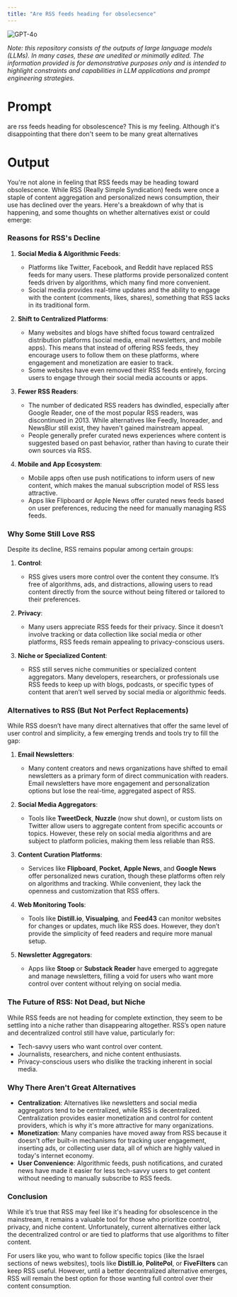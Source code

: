 ```yaml
---
title: "Are RSS feeds heading for obsolecsence"
---
```

![GPT-4o](https://img.shields.io/badge/GPT--4o-3333FF?style=for-the-badge&logo=openai&logoColor=white)



*Note: this repository consists of the outputs of large language models (LLMs). In many cases, these are unedited or minimally edited. The information provided is for demonstrative purposes only and is intended to highlight constraints and capabilities in LLM applications and prompt engineering strategies.*


# Prompt

are rss feeds heading for obsolescence? This is my feeling. Although it's disappointing that there don't seem to be many great alternatives

# Output

You're not alone in feeling that RSS feeds may be heading toward obsolescence. While RSS (Really Simple Syndication) feeds were once a staple of content aggregation and personalized news consumption, their use has declined over the years. Here's a breakdown of why that is happening, and some thoughts on whether alternatives exist or could emerge:

### Reasons for RSS's Decline

1. **Social Media & Algorithmic Feeds**:
   - Platforms like Twitter, Facebook, and Reddit have replaced RSS feeds for many users. These platforms provide personalized content feeds driven by algorithms, which many find more convenient.
   - Social media provides real-time updates and the ability to engage with the content (comments, likes, shares), something that RSS lacks in its traditional form.

2. **Shift to Centralized Platforms**:
   - Many websites and blogs have shifted focus toward centralized distribution platforms (social media, email newsletters, and mobile apps). This means that instead of offering RSS feeds, they encourage users to follow them on these platforms, where engagement and monetization are easier to track.
   - Some websites have even removed their RSS feeds entirely, forcing users to engage through their social media accounts or apps.

3. **Fewer RSS Readers**:
   - The number of dedicated RSS readers has dwindled, especially after Google Reader, one of the most popular RSS readers, was discontinued in 2013. While alternatives like Feedly, Inoreader, and NewsBlur still exist, they haven't gained mainstream appeal.
   - People generally prefer curated news experiences where content is suggested based on past behavior, rather than having to curate their own sources via RSS.

4. **Mobile and App Ecosystem**:
   - Mobile apps often use push notifications to inform users of new content, which makes the manual subscription model of RSS less attractive.
   - Apps like Flipboard or Apple News offer curated news feeds based on user preferences, reducing the need for manually managing RSS feeds.

### Why Some Still Love RSS
Despite its decline, RSS remains popular among certain groups:

1. **Control**:
   - RSS gives users more control over the content they consume. It’s free of algorithms, ads, and distractions, allowing users to read content directly from the source without being filtered or tailored to their preferences.

2. **Privacy**:
   - Many users appreciate RSS feeds for their privacy. Since it doesn’t involve tracking or data collection like social media or other platforms, RSS feeds remain appealing to privacy-conscious users.

3. **Niche or Specialized Content**:
   - RSS still serves niche communities or specialized content aggregators. Many developers, researchers, or professionals use RSS feeds to keep up with blogs, podcasts, or specific types of content that aren’t well served by social media or algorithmic feeds.

### Alternatives to RSS (But Not Perfect Replacements)

While RSS doesn’t have many direct alternatives that offer the same level of user control and simplicity, a few emerging trends and tools try to fill the gap:

1. **Email Newsletters**:
   - Many content creators and news organizations have shifted to email newsletters as a primary form of direct communication with readers. Email newsletters have more engagement and personalization options but lose the real-time, aggregated aspect of RSS.

2. **Social Media Aggregators**:
   - Tools like **TweetDeck**, **Nuzzle** (now shut down), or custom lists on Twitter allow users to aggregate content from specific accounts or topics. However, these rely on social media algorithms and are subject to platform policies, making them less reliable than RSS.

3. **Content Curation Platforms**:
   - Services like **Flipboard**, **Pocket**, **Apple News**, and **Google News** offer personalized news curation, though these platforms often rely on algorithms and tracking. While convenient, they lack the openness and customization that RSS offers.

4. **Web Monitoring Tools**:
   - Tools like **Distill.io**, **Visualping**, and **Feed43** can monitor websites for changes or updates, much like RSS does. However, they don’t provide the simplicity of feed readers and require more manual setup.
   
5. **Newsletter Aggregators**:
   - Apps like **Stoop** or **Substack Reader** have emerged to aggregate and manage newsletters, filling a void for users who want more control over content without relying on social media.

### The Future of RSS: Not Dead, but Niche

While RSS feeds are not heading for complete extinction, they seem to be settling into a niche rather than disappearing altogether. RSS’s open nature and decentralized control still have value, particularly for:
- Tech-savvy users who want control over content.
- Journalists, researchers, and niche content enthusiasts.
- Privacy-conscious users who dislike the tracking inherent in social media.

### Why There Aren't Great Alternatives
- **Centralization**: Alternatives like newsletters and social media aggregators tend to be centralized, while RSS is decentralized. Centralization provides easier monetization and control for content providers, which is why it's more attractive for many organizations.
- **Monetization**: Many companies have moved away from RSS because it doesn't offer built-in mechanisms for tracking user engagement, inserting ads, or collecting user data, all of which are highly valued in today's internet economy.
- **User Convenience**: Algorithmic feeds, push notifications, and curated news have made it easier for less tech-savvy users to get content without needing to manually subscribe to RSS feeds.

### Conclusion
While it’s true that RSS may feel like it's heading for obsolescence in the mainstream, it remains a valuable tool for those who prioritize control, privacy, and niche content. Unfortunately, current alternatives either lack the decentralized control or are tied to platforms that use algorithms to filter content.

For users like you, who want to follow specific topics (like the Israel sections of news websites), tools like **Distill.io**, **PolitePol**, or **FiveFilters** can keep RSS useful. However, until a better decentralized alternative emerges, RSS will remain the best option for those wanting full control over their content consumption.